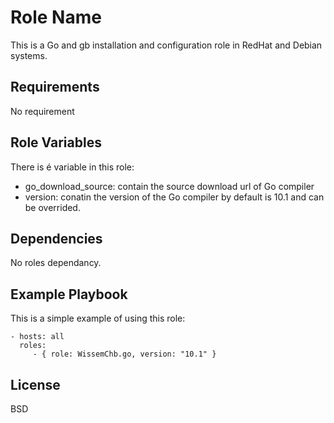 Role Name
=========

This is a Go and gb installation and configuration role in RedHat and Debian systems.

Requirements
------------
No requirement

Role Variables
--------------
There is é  variable in this role:
  - go_download_source: contain the source download url of Go compiler
  - version: conatin the version of the Go compiler by default is 10.1 and can be overrided.

Dependencies
------------
No roles dependancy.

Example Playbook
----------------

This is a simple example of using this role:

    - hosts: all
      roles:
         - { role: WissemChb.go, version: "10.1" }

License
-------

BSD

